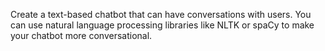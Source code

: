 Create a text-based chatbot that can have conversations with users. You can use natural language processing libraries like NLTK or spaCy to make your chatbot more conversational.
